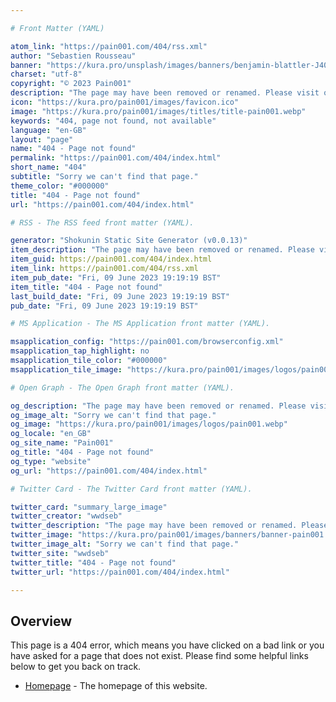 ```yaml
---

# Front Matter (YAML)

atom_link: "https://pain001.com/404/rss.xml"
author: "Sebastien Rousseau"
banner: "https://kura.pro/unsplash/images/banners/benjamin-blattler-J40eheaQ_OE-unsplash.jpg"
charset: "utf-8"
copyright: "© 2023 Pain001"
description: "The page may have been removed or renamed. Please visit our homepage for more information."
icon: "https://kura.pro/pain001/images/favicon.ico"
image: "https://kura.pro/pain001/images/titles/title-pain001.webp"
keywords: "404, page not found, not available"
language: "en-GB"
layout: "page"
name: "404 - Page not found"
permalink: "https://pain001.com/404/index.html"
short_name: "404"
subtitle: "Sorry we can't find that page."
theme_color: "#000000"
title: "404 - Page not found"
url: "https://pain001.com/404/index.html"

# RSS - The RSS feed front matter (YAML).

generator: "Shokunin Static Site Generator (v0.0.13)"
item_description: "The page may have been removed or renamed. Please visit our homepage for more information."
item_guid: https://pain001.com/404/index.html
item_link: https://pain001.com/404/rss.xml
item_pub_date: "Fri, 09 June 2023 19:19:19 BST"
item_title: "404 - Page not found"
last_build_date: "Fri, 09 June 2023 19:19:19 BST"
pub_date: "Fri, 09 June 2023 19:19:19 BST"

# MS Application - The MS Application front matter (YAML).

msapplication_config: "https://pain001.com/browserconfig.xml"
msapplication_tap_highlight: no
msapplication_tile_color: "#000000"
msapplication_tile_image: "https://kura.pro/pain001/images/logos/pain001.webp"

# Open Graph - The Open Graph front matter (YAML).

og_description: "The page may have been removed or renamed. Please visit our homepage for more information."
og_image_alt: "Sorry we can't find that page."
og_image: "https://kura.pro/pain001/images/logos/pain001.webp"
og_locale: "en_GB"
og_site_name: "Pain001"
og_title: "404 - Page not found"
og_type: "website"
og_url: "https://pain001.com/404/index.html"

# Twitter Card - The Twitter Card front matter (YAML).

twitter_card: "summary_large_image"
twitter_creator: "wwdseb"
twitter_description: "The page may have been removed or renamed. Please visit our homepage for more information."
twitter_image: "https://kura.pro/pain001/images/banners/banner-pain001.png"
twitter_image_alt: "Sorry we can't find that page."
twitter_site: "wwdseb"
twitter_title: "404 - Page not found"
twitter_url: "https://pain001.com/404/index.html"

---
```


## Overview

This page is a 404 error, which means you have clicked on a bad link or you have asked for a page that does not exist. Please find some helpful links below to get you back on track.

- [Homepage](/) - The homepage of this website.
